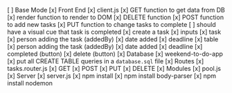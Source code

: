 [ ] Base Mode
    [x] Front End
        [x] client.js
            [x] GET function to get data from DB
            [x] render function to render to DOM
            [x] DELETE function
            [x] POST function to add new tasks
            [x] PUT function to change tasks to complete
                [ ] should have a visual cue that task is completed
        [x] create a task
            [x] inputs
                [x] task
                [x] person adding the task (addedBy)
                [x] date added
                [x] deadline
            [x] table
                [x] person adding the task (addedBy)
                [x] date added
                [x] deadline
                [x] completed (button)
                [x] delete (button)
    [x] Database
        [x] weekend-to-do-app
        [x] put all CREATE TABLE queries in a `database.sql` file
    [x] Routes
        [x] tasks.router.js
            [x] GET
            [x] POST
            [x] PUT
            [x] DELETE
    [x] Modules
        [x] pool.js
    [x] Server
        [x] server.js
    [x] npm install
    [x] npm install body-parser
    [x] npm install nodemon
            